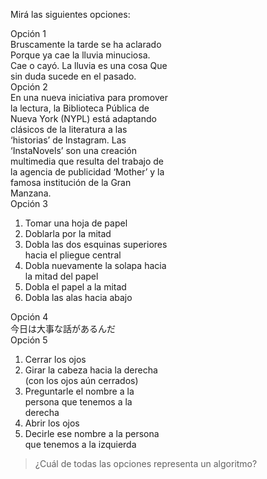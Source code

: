 Mirá las siguientes opciones:

<div class="panel panel-default" style="width:50%;">
  <div class="panel-heading">Opción 1</div>
  <div class="panel-body">
    Bruscamente la tarde se ha aclarado 
    Porque ya cae la lluvia minuciosa. 
    Cae o cayó. La lluvia es una cosa 
    Que sin duda sucede en el pasado.
  </div>
</div>

<div class="panel panel-default" style="width:50%;">
  <div class="panel-heading">Opción 2</div>
  <div class="panel-body">
    En una nueva iniciativa para promover la lectura, la Biblioteca Pública de Nueva York (NYPL) está adaptando clásicos de la literatura a las ‘historias’ de Instagram. Las ‘InstaNovels’ son una creación multimedia que resulta del trabajo de la agencia de publicidad ‘Mother’ y la famosa institución de la Gran Manzana.
  </div>
</div>

<div class="panel panel-default" style="width:50%;">
  <div class="panel-heading">Opción 3</div>
  <div class="panel-body">
    <ol>
      <li>Tomar una hoja de papel</li>
      <li>Doblarla por la mitad</li>
      <li>Dobla las dos esquinas superiores hacia el pliegue central</li>
      <li>Dobla nuevamente la solapa hacia la mitad del papel</li>
      <li>Dobla el papel a la mitad</li>
      <li>Dobla las alas hacia abajo</li>
    </ol>
  </div>
</div>

<div class="panel panel-default" style="width:50%;">
  <div class="panel-heading">Opción 4</div>
  <div class="panel-body">
    今日は大事な話があるんだ
  </div>
</div>

<div class="panel panel-default" style="width:50%;">
  <div class="panel-heading">Opción 5</div>
  <div class="panel-body">
    <ol>
      <li>Cerrar los ojos</li>
      <li>Girar la cabeza hacia la derecha (con los ojos aún cerrados)</li>
      <li>Preguntarle el nombre a la persona que tenemos a la derecha</li>
      <li>Abrir los ojos</li>
      <li>Decirle ese nombre a la persona que tenemos a la izquierda</li>
    </ol>
  </div>
</div>

> ¿Cuál de todas las opciones representa un algoritmo?